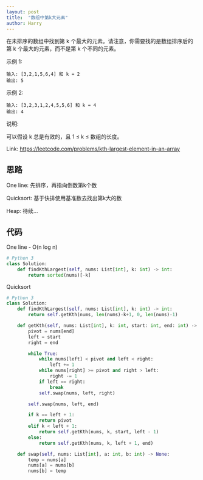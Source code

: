 ```yaml
---
layout: post
title:  "数组中第k大元素"
author: Harry
---
```


在未排序的数组中找到第 k 个最大的元素。请注意，你需要找的是数组排序后的第 k 个最大的元素，而不是第 k 个不同的元素。

示例 1:
```
输入: [3,2,1,5,6,4] 和 k = 2
输出: 5
```
示例 2:
```
输入: [3,2,3,1,2,4,5,5,6] 和 k = 4
输出: 4
```
说明:

可以假设 k 总是有效的，且 1 ≤ k ≤ 数组的长度。

Link: https://leetcode.com/problems/kth-largest-element-in-an-array

## 思路
One line: 先排序，再指向倒数第k个数

Quicksort: 基于快排使用基准数去找出第k大的数

Heap: 待续...


## 代码
One line - O(n log n)
```python
# Python 3
class Solution:
    def findKthLargest(self, nums: List[int], k: int) -> int:
        return sorted(nums)[-k]
```

Quicksort
```python
# Python 3
class Solution:
    def findKthLargest(self, nums: List[int], k: int) -> int:
        return self.getKth(nums, len(nums)-k+1, 0, len(nums)-1)

    def getKth(self, nums: List[int], k: int, start: int, end: int) -> int:
        pivot = nums[end]
        left = start
        right = end

        while True:
            while nums[left] < pivot and left < right:
                left += 1
            while nums[right] >= pivot and right > left:
                right -= 1
            if left == right:
                break
            self.swap(nums, left, right)

        self.swap(nums, left, end)

        if k == left + 1:
            return pivot
        elif k < left + 1:
            return self.getKth(nums, k, start, left - 1)
        else:
            return self.getKth(nums, k, left + 1, end)

    def swap(self, nums: List[int], a: int, b: int) -> None:
        temp = nums[a]
        nums[a] = nums[b]
        nums[b] = temp
```
